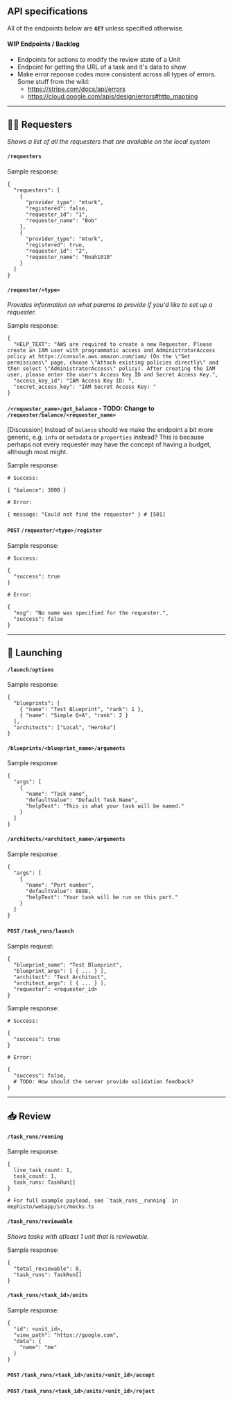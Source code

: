 ## API specifications

All of the endpoints below are **`GET`** unless specified otherwise.


#### WIP Endpoints / Backlog

- Endpoints for actions to modify the review state of a Unit
- Endpoint for getting the URL of a task and it's data to show
- Make error reponse codes more consistent across all types of errors. Some stuff from the wild:
  - https://stripe.com/docs/api/errors
  - https://cloud.google.com/apis/design/errors#http_mapping

---
## 🕵️‍♀️ Requesters

*Shows a list of all the requesters that are available on the local system*

#### `/requesters`
Sample response:
```
{
  "requesters": [
    {
      "provider_type": "mturk",
      "registered": false,
      "requester_id": "1",
      "requester_name": "Bob"
    },
    {
      "provider_type": "mturk",
      "registered": true,
      "requester_id": "2",
      "requester_name": "Noah1010"
    }
  ]
}
```

#### `/requester/<type>`

*Provides information on what params to provide if you'd like to set up a requester.*

Sample response:
```
{
  "HELP_TEXT": "AWS are required to create a new Requester. Please create an IAM user with programmatic access and AdministratorAccess policy at https://console.aws.amazon.com/iam/ (On the \"Set permissions\" page, choose \"Attach existing policies directly\" and then select \"AdministratorAccess\" policy). After creating the IAM user, please enter the user's Access Key ID and Secret Access Key.",
  "access_key_id": "IAM Access Key ID: ",
  "secret_access_key": "IAM Secret Access Key: "
}
```

#### `/<requester_name>/get_balance` - TODO: Change to `/requester/balance/<requester_name>`

[Discussion] Instead of `balance` should we make the endpoint a bit more generic, e.g. `info` or `metadata` or `properties` instead? This is because perhaps not every requester may have the concept of having a budget, although most might.

Sample response:
```
# Success:

{ "balance": 3000 }

# Error:

{ message: "Could not find the requester" } # [501]
```

#### **`POST`** `/requester/<type>/register`

Sample response:
```
# Success:

{
  "success": true
}

# Error:

{
  "msg": "No name was specified for the requester.",
  "success": false
}
```

---
## 🚀 Launching

#### `/launch/options`

Sample response:
```
{
  "blueprints": [
    { "name": "Test Blueprint", "rank": 1 },
    { "name": "Simple Q+A", "rank": 2 }
  ],
  "architects": ["Local", "Heroku"]
}
```

#### `/blueprints/<blueprint_name>/arguments`

Sample response:
```
{ 
  "args": [
    {
      "name": "Task name",
      "defaultValue": "Default Task Name",
      "helpText": "This is what your task will be named."
    }
  ]
}
```


#### `/architects/<architect_name>/arguments`

Sample response:
```
{
  "args": [
    {
      "name": "Port number",
      "defaultValue": 8888,
      "helpText": "Your task will be run on this port."
    }
  ]
}
```

#### **`POST`** `/task_runs/launch`

Sample request:
```
{
  "blueprint_name": "Test Blueprint",
  "blueprint_args": [ { ... } ],
  "architect": "Test Architect",
  "architect_args": [ { ... } ],
  "requester": <requester_id>
}
```

Sample response:
```
# Success:

{
  "success": true
}

# Error:

{
  "success": false,
  # TODO: How should the server provide validation feedback?
}
```

---
## 📥 Review

#### `/task_runs/running`

Sample response:
```
{
  live_task_count: 1,
  task_count: 1,
  task_runs: TaskRun[]
}

# For full example payload, see `task_runs__running` in mephisto/webapp/src/mocks.ts
```

#### `/task_runs/reviewable`

*Shows tasks with atleast 1 unit that is reviewable.*

Sample response:
```
{
  "total_reviewable": 8,
  "task_runs": TaskRun[]
}
```

#### `/task_runs/<task_id>/units`

Sample response:
```
{
  "id": <unit_id>,
  "view_path": "https://google.com",
  "data": {
    "name": "me"
  }
}
```

#### **`POST`** `/task_runs/<task_id>/units/<unit_id>/accept`

#### **`POST`** `/task_runs/<task_id>/units/<unit_id>/reject`